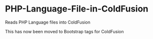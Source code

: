 # PHP-Language-File-in-ColdFusion
Reads PHP Language files into ColdFusion


This has now been moved to Bootstrap tags for ColdFusion
